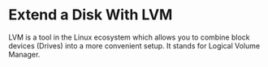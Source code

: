 # Extend a Disk With LVM

LVM is a tool in the Linux ecosystem which allows you to combine block devices (Drives) into a more convenient setup. It stands for Logical Volume Manager.
